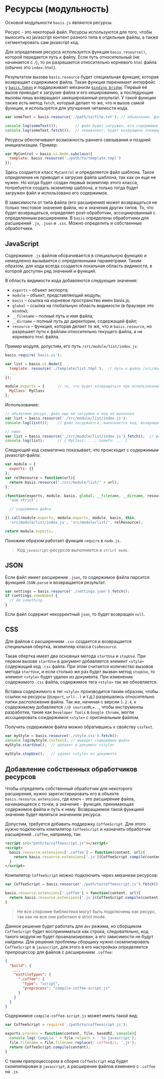 # Ресурсы (модульность)

Основой модульности `basis.js` являются ресурсы.

Ресурс - это некоторый файл. Ресурсы используются для того, чтобы выносить из javascript контент разного типа в отдельные файлы, а также сегментировать сам javascript код.

Для определения ресурса используется функция `basis.resource()`, которой передается путь к файлу. Если путь относительный (не начинается с `/`), то он разрешается относительно корневого `html` файла (обычно это `index.html`).

Результатом вызова `basis.resource` будет специальная функция, которая возвращает содержимое файла. Такая функция перенимает интерфейс у [`basis.Token`](basis.Token.md) и поддерживает механизм [`binding bridge`](bindingbridge.md). Первый её вызов приводит к загрузке файла и его кешированию, а последующие вызовы лишь возвращают закешированный результат. У такой функции также есть метод `fetch`, который делает то же, что и вызов самой функции, и используется для улучшения читаемости кода.

```js
var someText = basis.resource('./path/to/file.txt'); // объявление, файл еще не загружен

console.log(someText());        // файл будет загружен, его содержимое будет закешировано и возвращено
console.log(someText.fetch());  // эквивалент, будет возвращено закешированное значение
```

Ресурсы обеспечивают возможность раннего связывания и поздней инициализации. Пример:

```js
var MyControl = basis.ui.Node.subclass({
  template: basis.resource('./path/to/template.tmpl')
});
```

Здесь создается класс `MyControl` и определяется файл шаблона. Такое определение не приводит к загрузке файла шаблона, так как он еще не нужен. Но когда будет создан первый экземпляр этого класса, потребуется создать экземпляр шаблона, и только тогда будет загружен файл и использовано его содержимое.

В зависимости от типа файла (его расширения) может возвращаться не только текстовое значение файла, но и значения других типов. То, что будет возвращаться, определяет post-обработчик, ассоциированный с определенным расширением. В `basis` определены обработчики для расширений `.js`, `.json` и `.css`. Можно определить и собственные обработчики.

## JavaScript

Содержимое `.js` файлов оборачивается в специальную функцию и немедленно вызывается с определенными параметрами. Таким образом, для кода всегда создается локальная область видимости, в которой доступен ряд значений и функций.

В область видимости кода добавляются следующие значения:

* `exports` – объект экспорта;
* `module` – объект, представляющий модуль;
* `basis` – ссылка на корневое пространство имен basis.js;
* `global` – ссылка на глобальную область видимости (в браузере это `window`);
* `__filename` – полный путь и имя файла;
* `__dirname` – полный путь до директории, содержащей файл;
* `resource` – функция, которая делает то же, что и `basis.resource`, но разрешает пути к файлам относительно текущего файла, а не корневого `html` файла.

Пример модуля, допустим, его путь `/src/module/list/index.js`:

```js
basis.require('basis.ui');

var list = basis.ui.Node({
  template: resource('./template/list.tmpl'),  // путь к файлу /src/module/list/template/list.tmpl
  ...
});

module.exports = {      // то, что будет возвращаться при использовании ресурса
  MyClass: MyClass
};
```

Использование:

```js
// объявляем ресурс, файл еще не загружен и код не выполнен
var list = basis.resource('./src/module/list/index.js');
console.log(list());    // файл загружается, выполняется код, возвращается module.exports

// либо
var list = basis.resource('./src/module/list/index.js').fetch();  // файл загружается,
console.log(list);      // { MyClass: ..., someFn: ... }
```

Следующий код схематично показывает, что происходит с содержимым javascript-файла:

```js
var module = {
  exports: {}
};
var relResource = function(url){
  return basis.resource('./src/module/list/' + url);
};

(function(exports, module, basis, global, __filename, __dirname, resource){
  'use strict';

  // содержимое файла

}).call(module.exports, module.exports, module, basis, this,
  'src/module/list/index.js', 'src/module/list/', relResource);

return module.exports;
```

Похожим образом работает функция `require` в `node.js`.

> Код `javascript`-ресурсов выполняется в `strict mode`.

## JSON

Если файл имеет расширение `.json`, то содержимое файла парсится функцией `JSON.parse` и возвращается результат.

```js
var settings = basis.resource('./settings.json').fetch();
if (settings.someName) {
  // do something
}
```

Если файл содержит некорректный `json`, то будет возвращен `null`.

## CSS

Для файлов с расширением `.css` создается и возвращается специальная обертка, экземпляр класса `CssResource`.

Такая обертка имеет два основных метода `startUse` и `stopUse`. При первом вызове `startUse` в документ добавляется элемент `<style>` содержащий код `.css` файла. При этом считается количество вызовов метода `startUse`, и если столько же раз будет вызван метод `stopUse`, то элемент `<style>` будет удален из документа. При изменении содержимого `.css` файла, содержимое тега `<style>` так же обновляется.

Вставка содержимого в тег `<style>` производится таким образом, чтобы ссылки на ресурсы (`@import`, `url(..)` и т.д.) разрешались относительно папки расположения файла. Так же, начиная с версии `1.2.4`, к содержимому добавляется `//@ sourceURL=..`, чтобы инструменты разработки, такие как `Developer Tools` в `Google Chrome`, могли ассоциировать сождержимое `<style>` с оригинальным файлом.

Получить содержимое файла можно обратившись к свойству `cssText`.

```js
var myStyle = basis.resource('./style.css').fetch();
console.log(myStyle.cssText); // выведет содержимое файла
myStyle.startUse();  // добавит в документ <style>
...
myStyle.stopUse();   // удалит <style> из документа
```

## Добавление собственных обработчиков ресурсов

Чтобы определить собственный обработчик для некоторого расширения, нужно зарегистирировать его в объекте `basis.resource.extensions`, где ключ - это расширение файла, начинающееся с точки, а значение - функция, принимающая содержимое файла и путь к нему. Возвращаемое такой функцией значение будет являться значением ресурса.

Допустим, требуется добавить поддержку `CoffeeScript`. Для этого нужно подключить компилятор `CoffeeScript` и назначить обработчик расширений `.coffee`, например, так:

```html
<script src="path/to/coffeescript.js"></script>
<script>
  basis.resource.extensions['.coffee'] = function(content, url){
    return basis.resource.extensions['.js'](CoffeeScript.compile(content), url);
  }
</script>
```

Компилятор `CoffeeScript` можно подключить через механизм ресурсов:

```js
var CoffeeScript = basis.resource('./path/to/coffeescript.js').fetch().CoffeeScript;

basis.resource.extensions['.coffee'] = function(content, url){
  return basis.resource.extensions['.js'](CoffeeScript.compile(content), url);
}
```

> Не все стороние библиотеки могут быть подключены как ресурс, так как не все они работают в strict mode.

Данное решение будет работать для `dev` режима, но сборщиком `CoffeeScript` будет восприниматься как строка, следовательно, код такого модуля не будет проанализирован, а его зависимости не будут найдены. Для решения проблемы сборщику нужно скомпилировать `CoffeeScript` в `javascript`, для этого в его настройках определяется препроцессор для файлов с расширением `.coffee`:

```json
{
  "build": {
    ...
    "extFileTypes": {
      ".coffee": {
        "type": "script",
        "preprocess": "compile-coffee-script.js"
      }
    }
  }
}
```

Содержимое `compile-coffee-script.js` может иметь такой вид:

```js
var CoffeeScript = require('./path/to/coffeescript.js');

exports.process = function(content, file, baseURI, console){
  console.log('Compile ' + file.relpath + ' to javascript');
  file.filename = file.filename.replace(/.coffee$/i, '.js');
  return CoffeeScript.compile(content);
}
```

С таким препроцессором в сборке `CoffeeScript` код будет скомпилирован в `javascript`, а расширение файлов изменено с `.coffee` на `.js`.
